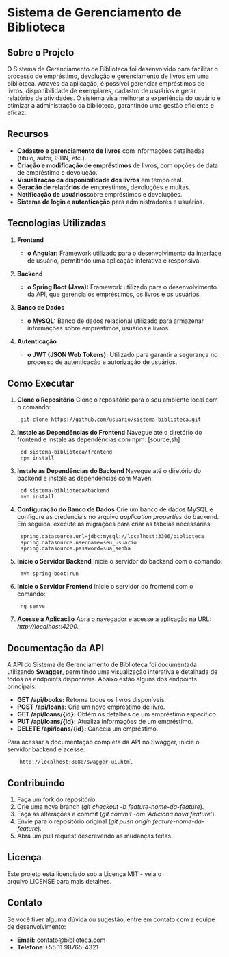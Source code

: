 # Sistema de Gerenciamento de Biblioteca

## Sobre o Projeto

O Sistema de Gerenciamento de Biblioteca foi desenvolvido para facilitar o processo de empréstimo, 
devolução e gerenciamento de livros em uma  biblioteca. Através da aplicação, é possível gerenciar
empréstimos de livros, disponibilidade de exemplares, cadastro de usuários e gerar relatórios de
atividades. O sistema visa melhorar a experiência do usuário e otimizar a administração da biblioteca, 
garantindo uma gestão eficiente e eficaz.

## Recursos

- **Cadastro e gerenciamento de livros** com informações detalhadas
(título, autor, ISBN, etc.).
- **Criação e modificação de empréstimos** de livros, com opções de data
de empréstimo e devolução.
- **Visualização da disponibilidade dos livros** em tempo real.
- **Geração de relatórios** de empréstimos, devoluções e multas.
- **Notificação de usuários**sobre empréstimos e devoluções.
- **Sistema de login e autenticação** para administradores e usuários.

## Tecnologias Utilizadas

1. **Frontend**
    - **o Angular:** Framework utilizado para o desenvolvimento da
interface de usuário, permitindo uma aplicação interativa e
responsiva.

2. **Backend**
    - **o Spring Boot (Java):** Framework utilizado para o desenvolvimento
da API, que gerencia os empréstimos, os livros e os usuários.

3. **Banco de Dados**
    - **o MySQL:** Banco de dados relacional utilizado para armazenar
informações sobre empréstimos, usuários e livros.

4. **Autenticação**
    - **o JWT (JSON Web Tokens):** Utilizado para garantir a segurança
no processo de autenticação e autorização de usuários.

## Como Executar

1. **Clone o Repositório**
Clone o repositório para o seu ambiente local com o comando:

        git clone https://github.com/usuario/sistema-biblioteca.git

2. **Instale as Dependências do Frontend**
Navegue até o diretório do frontend e instale as dependências com npm:
[source,sh]

        cd sistema-biblioteca/frontend
        npm install
        
3. **Instale as Dependências do Backend**
Navegue até o diretório do backend e instale as dependências com Maven:

        cd sistema-biblioteca/backend
        mvn install

4. **Configuração do Banco de Dados**
Crie um banco de dados MySQL e configure as credenciais no
arquivo *application.properties* do backend. Em seguida, execute as
migrações para criar as tabelas necessárias:

        spring.datasource.url=jdbc:mysql://localhost:3306/biblioteca
        spring.datasource.username=seu_usuario
        spring.datasource.password=sua_senha
        
5. **Inicie o Servidor Backend**
Inicie o servidor do backend com o comando:

        mvn spring-boot:run
        
6. **Inicie o Servidor Frontend**
Inicie o servidor do frontend com o comando:

        ng serve
        
7. **Acesse a Aplicação**
Abra o navegador e acesse a aplicação na URL: *http://localhost:4200.*

## Documentação da API

A API do Sistema de Gerenciamento de Biblioteca foi documentada
utilizando **Swagger**, permitindo uma visualização interativa e detalhada de
todos os endpoints disponíveis. Abaixo estão alguns dos endpoints principais:

- **GET /api/books:** Retorna todos os livros disponíveis.
- **POST /api/loans:** Cria um novo empréstimo de livro.
- **GET /api/loans/{id}:** Obtém os detalhes de um empréstimo específico.
- **PUT /api/loans/{id}:** Atualiza informações de um empréstimo.
- **DELETE /api/loans/{id}:** Cancela um empréstimo.

Para acessar a documentação completa da API no Swagger, inicie o servidor
backend e acesse:

        http://localhost:8080/swagger-ui.html
    
## Contribuindo

1. Faça um fork do repositório.
2. Crie uma nova branch (*git checkout -b feature-nome-da-feature*).
3. Faça as alterações e commit (*git commit -am &#39;Adiciona nova feature&#39;*).
4. Envie para o repositório original (*git push origin feature-nome-da-feature*).
5. Abra um pull request descrevendo as mudanças feitas.

## Licença

Este projeto está licenciado sob a Licença MIT - veja o arquivo LICENSE para
mais detalhes.

## Contato
Se você tiver alguma dúvida ou sugestão, entre em contato com a equipe de
desenvolvimento:
- **Email:** contato@biblioteca.com
- **Telefone:**+55 11 98765-4321

